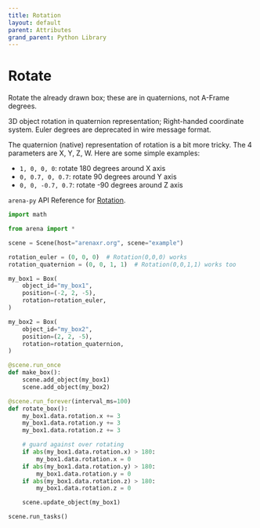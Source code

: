 ```yaml
---
title: Rotation
layout: default
parent: Attributes
grand_parent: Python Library
---
```


# Rotate

Rotate the already drawn box; these are in quaternions, not A-Frame degrees.

3D object rotation in quaternion representation; Right-handed coordinate system. Euler degrees are deprecated in wire message format.

The quaternion (native) representation of rotation is a bit more tricky. The 4 parameters are X, Y, Z, W. Here are some simple examples:

- `1, 0, 0, 0`: rotate 180 degrees around X axis
- `0, 0.7, 0, 0.7`: rotate 90 degrees around Y axis
- `0, 0, -0.7, 0.7`: rotate -90 degrees around Z axis

`arena-py` API Reference for [Rotation](/content/python-api/attributes/rotation).

```python
import math

from arena import *

scene = Scene(host="arenaxr.org", scene="example")

rotation_euler = (0, 0, 0)  # Rotation(0,0,0) works
rotation_quaternion = (0, 0, 1, 1)  # Rotation(0,0,1,1) works too

my_box1 = Box(
    object_id="my_box1",
    position=(-2, 2, -5),
    rotation=rotation_euler,
)

my_box2 = Box(
    object_id="my_box2",
    position=(2, 2, -5),
    rotation=rotation_quaternion,
)

@scene.run_once
def make_box():
    scene.add_object(my_box1)
    scene.add_object(my_box2)

@scene.run_forever(interval_ms=100)
def rotate_box():
    my_box1.data.rotation.x += 3
    my_box1.data.rotation.y += 3
    my_box1.data.rotation.z += 3

    # guard against over rotating
    if abs(my_box1.data.rotation.x) > 180:
        my_box1.data.rotation.x = 0
    if abs(my_box1.data.rotation.y) > 180:
        my_box1.data.rotation.y = 0
    if abs(my_box1.data.rotation.z) > 180:
        my_box1.data.rotation.z = 0

    scene.update_object(my_box1)

scene.run_tasks()
```
